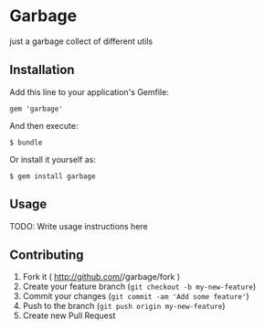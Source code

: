 # Garbage

just a garbage collect of different utils

## Installation

Add this line to your application's Gemfile:

    gem 'garbage'

And then execute:

    $ bundle

Or install it yourself as:

    $ gem install garbage

## Usage

TODO: Write usage instructions here

## Contributing

1. Fork it ( http://github.com/<my-github-username>/garbage/fork )
2. Create your feature branch (`git checkout -b my-new-feature`)
3. Commit your changes (`git commit -am 'Add some feature'`)
4. Push to the branch (`git push origin my-new-feature`)
5. Create new Pull Request
